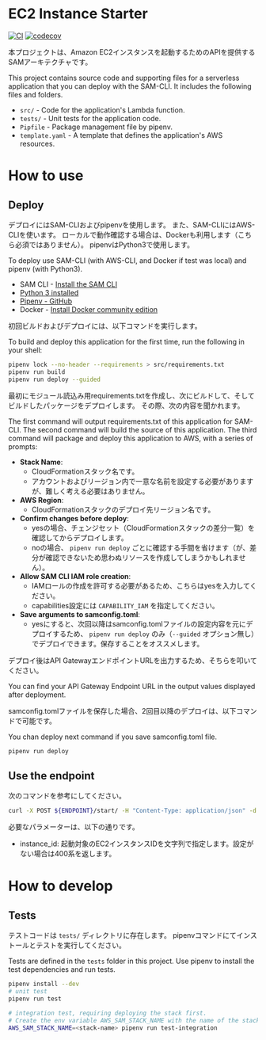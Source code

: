 # EC2 Instance Starter

[![CI](https://github.com/Morichan/ec2-instance-starter/actions/workflows/ci.yaml/badge.svg?branch=main)](https://github.com/Morichan/ec2-instance-starter/actions/workflows/ci.yaml)
[![codecov](https://codecov.io/gh/Morichan/ec2-instance-starter/branch/main/graph/badge.svg?token=UBIJ60LWSS)](https://codecov.io/gh/Morichan/ec2-instance-starter)

本プロジェクトは、Amazon EC2インスタンスを起動するためのAPIを提供するSAMアーキテクチャです。

This project contains source code and supporting files for a serverless application that you can deploy with the SAM-CLI.
It includes the following files and folders.

- `src/` - Code for the application's Lambda function.
- `tests/` - Unit tests for the application code.
- `Pipfile` - Package management file by pipenv.
- `template.yaml` - A template that defines the application's AWS resources.



# How to use

## Deploy

デプロイにはSAM-CLIおよびpipenvを使用します。
また、SAM-CLIにはAWS-CLIを使います。
ローカルで動作確認する場合は、Dockerも利用します（こちら必須ではありません）。
pipenvはPython3で使用します。

To deploy use SAM-CLI (with AWS-CLI, and Docker if test was local) and pipenv (with Python3).

- SAM CLI - [Install the SAM CLI](https://docs.aws.amazon.com/serverless-application-model/latest/developerguide/serverless-sam-cli-install.html)
- [Python 3 installed](https://www.python.org/downloads/)
- [Pipenv - GitHub](https://github.com/pypa/pipenv)
- Docker - [Install Docker community edition](https://hub.docker.com/search/?type=edition&offering=community)

初回ビルドおよびデプロイには、以下コマンドを実行します。

To build and deploy this application for the first time, run the following in your shell:

```bash
pipenv lock --no-header --requirements > src/requirements.txt
pipenv run build
pipenv run deploy --guided
```

最初にモジュール読込み用requirements.txtを作成し、次にビルドして、そしてビルドしたパッケージをデプロイします。
その際、次の内容を聞かれます。

The first command will output requirements.txt of this application for SAM-CLI.
The second command will build the source of this application.
The third command will package and deploy this application to AWS, with a series of prompts:

- **Stack Name**:
    - CloudFormationスタック名です。
    - アカウントおよびリージョン内で一意な名前を設定する必要がありますが、難しく考える必要はありません。
- **AWS Region**:
    - CloudFormationスタックのデプロイ先リージョン名です。
- **Confirm changes before deploy**:
    - yesの場合、チェンジセット（CloudFormationスタックの差分一覧）を確認してからデプロイします。
    - noの場合、 `pipenv run deploy` ごとに確認する手間を省けます（が、差分が確認できないため思わぬリソースを作成してしまうかもしれません）。
- **Allow SAM CLI IAM role creation**:
    - IAMロールの作成を許可する必要があるため、こちらはyesを入力してください。
    - capabilities設定には `CAPABILITY_IAM` を指定してください。
- **Save arguments to samconfig.toml**:
    - yesにすると、次回以降はsamconfig.tomlファイルの設定内容を元にデプロイするため、 `pipenv run deploy` のみ（`--guided` オプション無し）でデプロイできます。保存することをオススメします。

デプロイ後はAPI GatewayエンドポイントURLを出力するため、そちらを叩いてください。

You can find your API Gateway Endpoint URL in the output values displayed after deployment.

samconfig.tomlファイルを保存した場合、2回目以降のデプロイは、以下コマンドで可能です。

You chan deploy next command if you save samconfig.toml file.

```bash
pipenv run deploy
```


## Use the endpoint

次のコマンドを参考にしてください。

```bash
curl -X POST ${ENDPOINT}/start/ -H "Content-Type: application/json" -d '{"instance_id": "i-00000000000000001"}'
```

必要なパラメーターは、以下の通りです。

- instance_id: 起動対象のEC2インスタンスIDを文字列で指定します。設定がない場合は400系を返します。



# How to develop

## Tests

テストコードは `tests/` ディレクトリに存在します。
pipenvコマンドにてインストールとテストを実行してください。

Tests are defined in the `tests` folder in this project.
Use pipenv to install the test dependencies and run tests.

```bash
pipenv install --dev
# unit test
pipenv run test

# integration test, requiring deploying the stack first.
# Create the env variable AWS_SAM_STACK_NAME with the name of the stack we are testing
AWS_SAM_STACK_NAME=<stack-name> pipenv run test-integration
```
